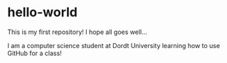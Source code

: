 # hello-world
This is my first repository! I hope all goes well...

I am a computer science student at Dordt University learning how to use GitHub for a class!
